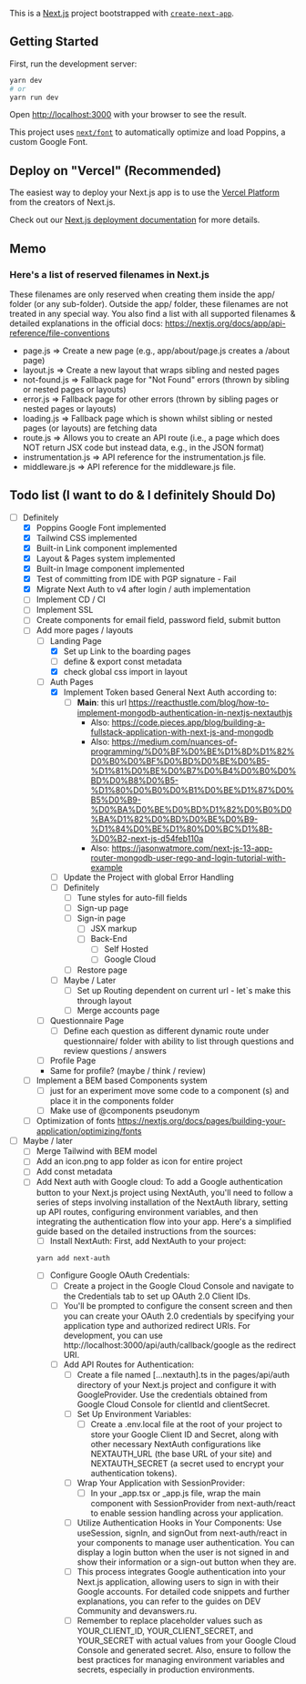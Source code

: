 This is a [Next.js](https://nextjs.org/) project bootstrapped with [`create-next-app`](https://github.com/vercel/next.js/tree/canary/packages/create-next-app).

## Getting Started

First, run the development server:

```bash
yarn dev
# or
yarn run dev
```

Open [http://localhost:3000](http://localhost:3000) with your browser to see the result.

This project uses [`next/font`](https://nextjs.org/docs/basic-features/font-optimization) to automatically optimize and load Poppins, a custom Google Font.

## Deploy on "Vercel" (Recommended)

The easiest way to deploy your Next.js app is to use the [Vercel Platform](https://vercel.com/new?utm_medium=default-template&filter=next.js&utm_source=create-next-app&utm_campaign=create-next-app-readme) from the creators of Next.js.

Check out our [Next.js deployment documentation](https://nextjs.org/docs/deployment) for more details.

## Memo

### Here's a list of reserved filenames in Next.js

These filenames are only reserved when creating them inside the app/ folder (or any sub-folder).
Outside the app/ folder, these filenames are not treated in any special way.
You also find a list with all supported filenames & detailed explanations in the official docs: https://nextjs.org/docs/app/api-reference/file-conventions

- page.js => Create a new page (e.g., app/about/page.js creates a <your-domain>/about page)
- layout.js => Create a new layout that wraps sibling and nested pages
- not-found.js => Fallback page for "Not Found" errors (thrown by sibling or nested pages or layouts)
- error.js => Fallback page for other errors (thrown by sibling pages or nested pages or layouts)
- loading.js => Fallback page which is shown whilst sibling or nested pages (or layouts) are fetching data
- route.js => Allows you to create an API route (i.e., a page which does NOT return JSX code but instead data, e.g., in the JSON format)
- instrumentation.js => API reference for the instrumentation.js file.
- middleware.js => API reference for the middleware.js file.

## Todo list (I want to do & I definitely Should Do)

- [ ] Definitely
  - [x] Poppins Google Font implemented
  - [x] Tailwind CSS implemented
  - [x] Built-in Link component implemented
  - [x] Layout & Pages system implemented
  - [x] Built-in Image component implemented
  - [x] Test of committing from IDE with PGP signature - Fail
  - [x] Migrate Next Auth to v4 after login / auth implementation
  - [ ] Implement CD / CI
  - [ ] Implement SSL
  - [ ] Create components for email field, password field, submit button
  - [ ] Add more pages / layouts
    - [ ] Landing Page
      - [x] Set up Link to the boarding pages
      - [ ] define & export const metadata
      - [x] check global css import in layout
    - [ ] Auth Pages
      - [x] Implement Token based General Next Auth according to:
        - [ ] **Main**: this url https://reacthustle.com/blog/how-to-implement-mongodb-authentication-in-nextjs-nextauthjs
          - Also: https://code.pieces.app/blog/building-a-fullstack-application-with-next-js-and-mongodb
          - Also: https://medium.com/nuances-of-programming/%D0%BF%D0%BE%D1%8D%D1%82%D0%B0%D0%BF%D0%BD%D0%BE%D0%B5-%D1%81%D0%BE%D0%B7%D0%B4%D0%B0%D0%BD%D0%B8%D0%B5-%D1%80%D0%B0%D0%B1%D0%BE%D1%87%D0%B5%D0%B9-%D0%BA%D0%BE%D0%BD%D1%82%D0%B0%D0%BA%D1%82%D0%BD%D0%BE%D0%B9-%D1%84%D0%BE%D1%80%D0%BC%D1%8B-%D0%B2-next-js-d54feb110a
          - Also: https://jasonwatmore.com/next-js-13-app-router-mongodb-user-rego-and-login-tutorial-with-example
      - [ ] Update the Project with global Error Handling
      - [ ] Definitely
        - [ ] Tune styles for auto-fill fields
        - [ ] Sign-up page
        - [ ] Sign-in page
          - [ ] JSX markup
          - [ ] Back-End
            - [ ] Self Hosted
            - [ ] Google Cloud
        - [ ] Restore page
      - [ ] Maybe / Later
        - [ ] Set up Routing dependent on current url - let`s make this through layout
        - [ ] Merge accounts page
    - [ ] Questionnaire Page
      - [ ] Define each question as different dynamic route under questionnaire/ folder with ability to list through questions and review questions / answers
    - [ ] Profile Page
    - Same for profile? (maybe / think / review)
  - [ ] Implement a BEM based Components system
    - [ ] just for an experiment move some code to a component (s) and place it in the components folder
    - [ ] Make use of @components pseudonym
  - [ ] Optimization of fonts https://nextjs.org/docs/pages/building-your-application/optimizing/fonts
- [ ] Maybe / later
  - [ ] Merge Tailwind with BEM model
  - [ ] Add an icon.png to app folder as icon for entire project
  - [ ] Add const metadata
  - [ ] Add Next auth with Google cloud: To add a Google authentication button to your Next.js project using NextAuth, you'll need to follow a series of steps involving installation of the NextAuth library, setting up API routes, configuring environment variables, and then integrating the authentication flow into your app. Here's a simplified guide based on the detailed instructions from the sources:
    - [ ] Install NextAuth: First, add NextAuth to your project:
    ```bash
    yarn add next-auth
    ```
    - [ ] Configure Google OAuth Credentials:
      - [ ] Create a project in the Google Cloud Console and navigate to the Credentials tab to set up OAuth 2.0 Client IDs.
      - [ ] You'll be prompted to configure the consent screen and then you can create your OAuth 2.0 credentials by specifying your application type and authorized redirect URIs. For development, you can use http://localhost:3000/api/auth/callback/google as the redirect URI.
      - [ ] Add API Routes for Authentication:
        - [ ] Create a file named [...nextauth].ts in the pages/api/auth directory of your Next.js project and configure it with GoogleProvider. Use the credentials obtained from Google Cloud Console for clientId and clientSecret.
        - [ ] Set Up Environment Variables:
          - [ ] Create a .env.local file at the root of your project to store your Google Client ID and Secret, along with other necessary NextAuth configurations like NEXTAUTH_URL (the base URL of your site) and NEXTAUTH_SECRET (a secret used to encrypt your authentication tokens).
        - [ ] Wrap Your Application with SessionProvider:
          - [ ] In your \_app.tsx or \_app.js file, wrap the main component with SessionProvider from next-auth/react to enable session handling across your application.
        - [ ] Utilize Authentication Hooks in Your Components: Use useSession, signIn, and signOut from next-auth/react in your components to manage user authentication. You can display a login button when the user is not signed in and show their information or a sign-out button when they are.
        - [ ] This process integrates Google authentication into your Next.js application, allowing users to sign in with their Google accounts. For detailed code snippets and further explanations, you can refer to the guides on DEV Community​​ and devanswers.ru​​.
        - [ ] Remember to replace placeholder values such as YOUR_CLIENT_ID, YOUR_CLIENT_SECRET, and YOUR_SECRET with actual values from your Google Cloud Console and generated secret. Also, ensure to follow the best practices for managing environment variables and secrets, especially in production environments.
